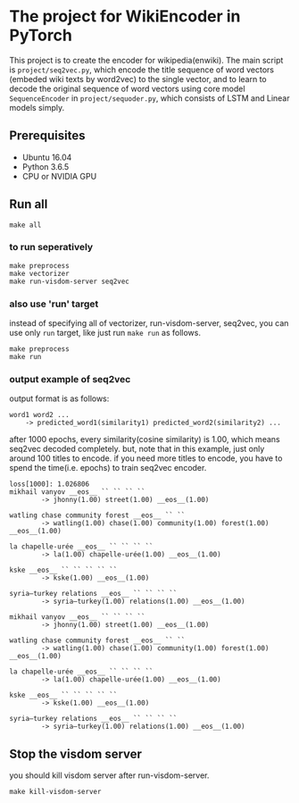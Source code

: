 # The project for WikiEncoder in PyTorch
This project is to create the encoder for wikipedia(enwiki).
The main script is `project/seq2vec.py`, which encode the title sequence of word vectors
(embeded wiki texts by word2vec)
to the single vector, and to learn to decode the original sequence of word vectors
using core model `SequenceEncoder` in `project/sequoder.py`, which consists of LSTM and Linear models simply.

## Prerequisites
- Ubuntu 16.04
- Python 3.6.5
- CPU or NVIDIA GPU

## Run all
```
make all
```
### to run seperatively
```
make preprocess
make vectorizer
make run-visdom-server seq2vec
```
### also use 'run' target
instead of specifying all of vectorizer, run-visdom-server, seq2vec,
you can use only `run` target, like just run `make run` as follows.
```
make preprocess
make run
```

### output example of seq2vec
output format is as follows:
```
word1 word2 ...
    -> predicted_word1(similarity1) predicted_word2(similarity2) ... 
```

after 1000 epochs, every similarity(cosine similarity) is 1.00,
which means seq2vec decoded completely.
but, note that in this example, just only around 100 titles to encode.
if you need more titles to encode, you have to spend the time(i.e. epochs) to train seq2vec encoder.

```
loss[1000]: 1.026806
mikhail vanyov __eos__ `` `` `` ``
        -> jhonny(1.00) street(1.00) __eos__(1.00)

watling chase community forest __eos__ `` ``
        -> watling(1.00) chase(1.00) community(1.00) forest(1.00) __eos__(1.00)                                        

la chapelle-urée __eos__ `` `` `` ``
        -> la(1.00) chapelle-urée(1.00) __eos__(1.00)

kske __eos__ `` `` `` `` ``
        -> kske(1.00) __eos__(1.00)

syria–turkey relations __eos__ `` `` `` ``
        -> syria–turkey(1.00) relations(1.00) __eos__(1.00)

mikhail vanyov __eos__ `` `` `` ``
        -> jhonny(1.00) street(1.00) __eos__(1.00)

watling chase community forest __eos__ `` ``
        -> watling(1.00) chase(1.00) community(1.00) forest(1.00) __eos__(1.00)                                        

la chapelle-urée __eos__ `` `` `` ``
        -> la(1.00) chapelle-urée(1.00) __eos__(1.00)

kske __eos__ `` `` `` `` ``
        -> kske(1.00) __eos__(1.00)

syria–turkey relations __eos__ `` `` `` ``
        -> syria–turkey(1.00) relations(1.00) __eos__(1.00)
```

## Stop the visdom server
you should kill visdom server after run-visdom-server.
```
make kill-visdom-server
```


